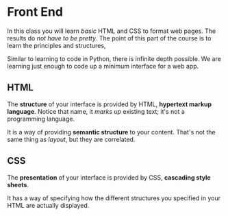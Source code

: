 # Front End
In this class you will learn _basic_ HTML and CSS to format web pages.
The results do _not have to be pretty_.
The point of this part of the course is to learn the principles and structures,

Similar to learning to code in Python, there is infinite depth possible.
We are learning just enough to code up a minimum interface for a web app.

## HTML
The **structure** of your interface is provided by HTML, **hypertext markup language**.
Notice that name, it _marks up_ existing text; it's not a programming language.

It is a way of providing **semantic structure** to your content.
That's not the same thing as _layout_, but they are correlated.

## CSS
The **presentation** of your interface is provided by CSS, **cascading style sheets**.

It has a way of specifying how the different structures you specified in your HTML are actually displayed.
